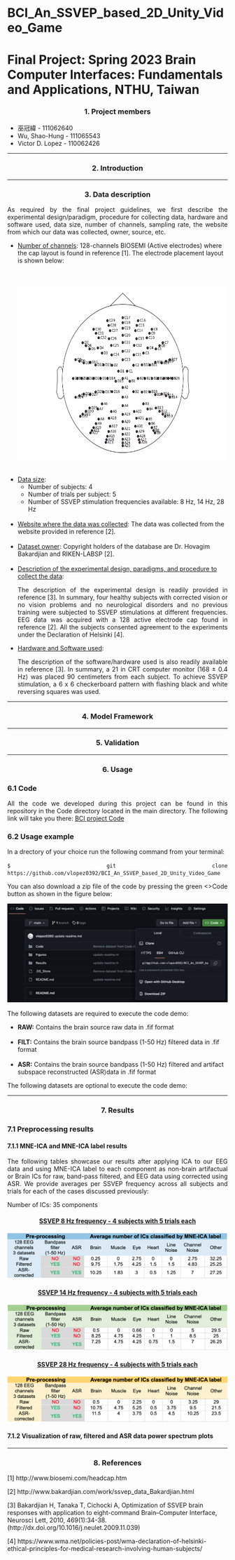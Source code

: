 # BCI_An_SSVEP_based_2D_Unity_Video_Game
<h1>Final Project: Spring 2023 Brain Computer Interfaces: Fundamentals and Applications, NTHU, Taiwan</h2>

<h3 align="center">1. Project members</h3>
<ul>
  <li>巫冠緯           - 111062640</li>
  <li>Wu, Shao-Hung	  -	111065543</li>
  <li>Victor D. Lopez - 110062426</li>
</ul>

---

<h3 align="center">2. Introduction</h3>

---

<h3 align="center">3. Data description</h3>
<p align="justify">As required by the final project guidelines, we first describe the experimental design/paradigm, procedure for collecting data, hardware and software used, data size, number of channels, sampling rate, the website from which our data was collected, owner, source, etc.</p>

<ul>
  <li>
    <ins>Number of channels</ins>: 128-channels BIOSEMI (Active electrodes) where the cap layout is found in reference [1]. The electrode placement layout is shown below: 
    <br/>
    <br/>
    <br/>
    <p align="center">
      <img src="/Figures/Sensor_positions/sensor_locations.png" width="600" height="400">
    </p>
  </li>
  <br/>
  <li>
    	<ins>Data size</ins>: 
      <ul>
        <li>Number of subjects: 4</li>
        <li>Number of trials per subject: 5 </li>
        <li>Number of SSVEP stimulation frequencies available: 8 Hz, 14 Hz, 28 Hz</li>
      </ul>
  </li>
  <br/>
  <li><ins>Website where the data was collected</ins>: The data was collected from the website provided in reference [2]. </li>
   <br/>
  <li><ins>Dataset owner</ins>:  Copyright holders of the database are Dr. Hovagim Bakardjian and RIKEN-LABSP [2].</li>
  <br/>
  <li><ins>Description of the experimental design, paradigms, and procedure to collect the data</ins>:
    <p align="justify">
      The description of the experimental design is readily provided in reference [3]. In summary, four healthy subjects with corrected       vision or no vision problems and no neurological disorders and no previous training were subjected to SSVEP stimulations at             different frequencies. EEG data was acquired with a 128 active electrode cap found in reference [2]. All the subjects consented         agreement to the experiments under the Declaration of Helsinki [4]. 
    </p>
  </li>
  <li>
    <ins>Hardware and Software used</ins>:
    <p align="justify">
    The description of the software/hardware used is also readily available in reference [3]. In summary, a 21 in CRT computer monitor (168 ± 0.4 Hz) was placed 90 centimeters from each subject. To achieve SSVEP stimulation, a 6 x 6 checkerboard pattern with flashing black and white reversing squares was used. 
    </p>
  </li>
</ul>

---

<h3 align="center">4. Model Framework</h3>

---

<h3 align="center">5. Validation</h3>

---

<h3 align="center">6. Usage</h3>
  <h3>6.1 Code</h3>
  <p align="justify">All the code we developed during this project can be found in this repository in the Code directory located in the main directory. The following link will take you there: <a href="https://github.com/vlopez0392/BCI_An_SSVEP_based_2D_Unity_Video_Game/tree/main/Code">BCI project Code</a></p>

  <h3>6.2 Usage example</h3>
  <p align="justify">In a drectory of your choice run the following command from your terminal:
  </p>
  <p align="justify">
    <code align="justify">$ git clone https://github.com/vlopez0392/BCI_An_SSVEP_based_2D_Unity_Video_Game</code>
  </p>
  <p align="justify">You can also download a zip file of the code by pressing the green <>Code button as shown  in the figure below:</p>
  <p align="center">
      <img src="/Figures/usage/code_download_usage.png">
  </p>
  <p align="justify">The following datasets are required to execute the code demo:</p>
  <ul>  
     <li><strong>RAW:</strong>  Contains the brain source raw data in .fif format</li>
    <br/>
    <li><strong>FILT:</strong>  Contains the brain source bandpass (1-50 Hz) filtered data in .fif format</li>
    <br/>
    <li><strong>ASR:</strong>  Contains the brain source bandpass (1-50 Hz) filtered and artifact subspace reconstructed (ASR)data in .fif format</li>
  </ul>
  <p align="justify">The following datasets are optional to execute the code demo:</p>
  <ul> 

  </ul>
  
---

<h3 align="center">7. Results</h3>
<h3>7.1 Preprocessing results</h3>
<h4>7.1.1 MNE-ICA and MNE-ICA label results</h4>
    <p align="justify">The following tables showcase our results after applying ICA to our EEG data and using MNE-ICA label to 
    each component as non-brain artifactual or Brain ICs for raw, band-pass filtered, and EEG data using corrected
    using ASR. We provide averages per SSVEP frequency across all subjects and trials for each of the cases discussed previously:</p>
    <p align="justify"> Number of ICs: 35 components</p>
    <h4 align = "center"><ins>SSVEP 8 Hz frequency - 4 subjects with 5 trials each </ins></h4>
    <p align="center">
      <img src="/Figures/ICA_label_averages/8Hz_ICA_label_averages.png">
    </p>
    <h4 align = "center"><ins>SSVEP 14 Hz frequency - 4 subjects with 5 trials each</ins></h4>
    <p align="center">
      <img src="/Figures/ICA_label_averages/14Hz_ICA_label_averages.png">
    </p>
    <h4 align = "center"><ins>SSVEP 28 Hz frequency - 4 subjects with 5 trials each</ins></h4>
    <p align="center">
      <img src="/Figures/ICA_label_averages/28Hz_ICA_label_averages.png">
    </p>
<h4>7.1.2 Visualization of raw, filtered and ASR data power spectrum plots<h4>

---

<h3 align = "center">8. References</h3>
  <p>
  [1] http://www.biosemi.com/headcap.htm 
  </p>
  <p>
  [2] http://www.bakardjian.com/work/ssvep_data_Bakardjian.html
  </p>
  <p>
  [3] Bakardjian H, Tanaka T, Cichocki A, Optimization of SSVEP brain responses with application to eight-command Brain–Computer Interface, Neurosci Lett, 2010, 469(1):34-38. (http://dx.doi.org/10.1016/j.neulet.2009.11.039)
  </p>  
  <p>
  [4] https://www.wma.net/policies-post/wma-declaration-of-helsinki-ethical-principles-for-medical-research-involving-human-subjects/
  </p>
<ol>